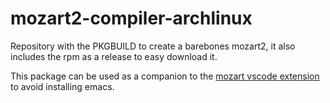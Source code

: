 mozart2-compiler-archlinux
===========================

Repository with the PKGBUILD to create a barebones mozart2, it also includes the rpm as a release to easy download it.

This package can be used as a companion to the [mozart vscode extension](https://marketplace.visualstudio.com/items?itemName=alevalv.oz-vscode) to avoid installing emacs.
